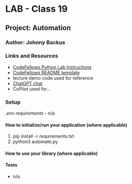 # LAB - Class 19

## Project: Automation

### Author: Johnny Backus

### Links and Resources

- [CodeFellows Python Lab Instructions](https://codefellows.github.io/code-401-python-guide/reference/submission-instructions/labs/)
- [CodeFellows README template](https://codefellows.github.io/code-401-python-guide/reference/submission-instructions/labs/README-template.html)
- lecture demo code used for reference
- [ChatGPT chat]()
- CoPilot used for...

### Setup

*.env requirements*
    - n/a

#### How to initialize/run your application (where applicable)

1. pip install -r requirements.txt
2. python3 automate.py

#### How to use your library (where applicable)

#### Tests

- n/a
